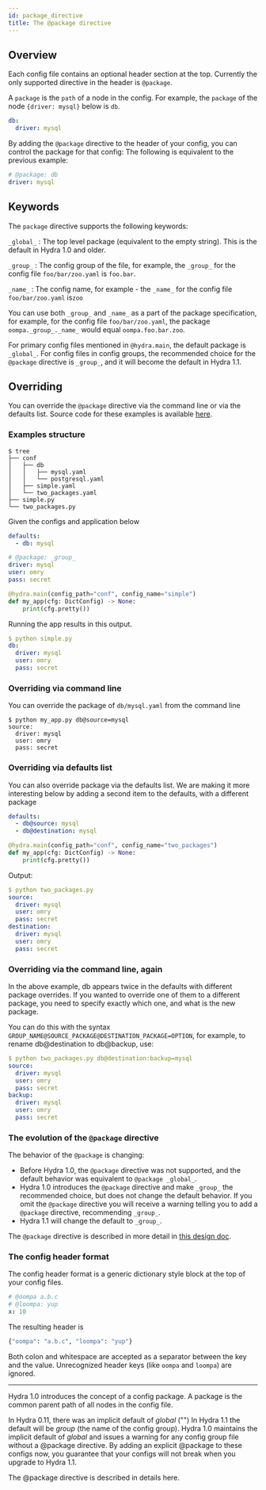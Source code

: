 ```yaml
---
id: package_directive
title: The @package directive
---
```

## Overview
Each config file contains an optional header section at the top.
Currently the only supported directive in the header is `@package`.

A `package` is the `path` of a node in the config.
For example, the `package` of the node `{driver: mysql}` below is `db`.
```yaml
db:
  driver: mysql
``` 

By adding the `@package` directive to the header of your config, you can control the package for that config:
The following is equivalent to the previous example:
```yaml
# @package: db
driver: mysql
```

## Keywords
The `package` directive supports the following keywords:

`_global_` : The top level package (equivalent to the empty string). This is the default in Hydra 1.0 and older.

`_group_` : The config group of the file, for example, the `_group_` for the config file `foo/bar/zoo.yaml` is `foo.bar`.

`_name_` : The config name, for example - the `_name_` for the config file `foo/bar/zoo.yaml` is`zoo`

You can use both `_group_` and `_name_` as a part of the package specification, for example, for the config file `foo/bar/zoo.yaml`, 
the package `oompa._group_._name_` would equal `oompa.foo.bar.zoo`.
 
For primary config files mentioned in `@hydra.main`, the default package is `_global_`.
For config files in config groups, the recommended choice for the `@package` directive is `_group_`, and it will become the default in Hydra 1.1. 

## Overriding
You can override the `@package` directive via the command line or via the defaults list.
Source code for these examples is available [here](https://github.com/facebookresearch/hydra/tree/master/examples/advances/package_overrides).
### Examples structure
```
$ tree
├── conf
│   ├── db
│   │   ├── mysql.yaml
│   │   └── postgresql.yaml
│   ├── simple.yaml
│   └── two_packages.yaml
├── simple.py
└── two_packages.py
```
Given the configs and application below
```yaml title="conf/simple.yaml"
defaults:
  - db: mysql
```

```yaml title="conf/db/mysql.yaml"
# @package: _group_
driver: mysql
user: omry
pass: secret
```

```python title="simple.py"
@hydra.main(config_path="conf", config_name="simple")
def my_app(cfg: DictConfig) -> None:
    print(cfg.pretty())
```

Running the app results in this output.
```yaml
$ python simple.py 
db:
  driver: mysql
  user: omry
  pass: secret
```

### Overriding via command line
You can override the package of `db/mysql.yaml` from the command line
```
$ python my_app.py db@source=mysql 
source:
  driver: mysql
  user: omry
  pass: secret
```

### Overriding via defaults list
You can also override package via the defaults list.
We are making it more interesting below by adding a second item to the defaults, with a different package 
```yaml title="two_packages.yaml"
defaults:
  - db@source: mysql
  - db@destination: mysql
```

```python title="two_packages.py"
@hydra.main(config_path="conf", config_name="two_packages")
def my_app(cfg: DictConfig) -> None:
    print(cfg.pretty())
```
Output:
```yaml
$ python two_packages.py 
source:
  driver: mysql
  user: omry
  pass: secret
destination:
  driver: mysql
  user: omry
  pass: secret
```

### Overriding via the command line, again
In the above example, db appears twice in the defaults with different package overrides.
If you wanted to override one of them to a different package, you need to specify exactly which one, and what is the new package.

You can do this with the syntax `GROUP_NAME@SOURCE_PACKAGE@DESTINATION_PACKAGE=OPTION`, for example,
to rename db@destination to db@backup, use:
```yaml
$ python two_packages.py db@destination:backup=mysql
source:
  driver: mysql
  user: omry
  pass: secret
backup:
  driver: mysql
  user: omry
  pass: secret
```

### The evolution of the `@package` directive
The behavior of the `@package` is changing:
 - Before Hydra 1.0, the `@package` directive was not supported, and the default behavior was equivalent to `@package _global_`. 
 - Hydra 1.0 introduces the `@package` directive and make `_group_` the recommended choice, but does not change the default behavior.
If you omit the `@package` directive you will receive a warning telling you to add a `@package` directive, recommending `_group_`.
 - Hydra 1.1 will change the default to `_group_`.

The `@package` directive is described in more detail in [this design doc](https://docs.google.com/document/d/10aU2axeJj_p_iv1Hp9VulYLL5qyvhErg89MKFGbkZO4/edit?usp=sharing).

### The config header format
The config header format is a generic dictionary style block at the top of your config files.
```yaml
# @oompa a.b.c
# @loompa: yup
x: 10
```
The resulting header is 
```python
{"oompa": "a.b.c", "loompa": "yup"}
```
Both colon and whitespace are accepted as a separator between the key and the value.
Unrecognized header keys (like `oompa` and `loompa`) are ignored.



--- 
Hydra 1.0 introduces the concept of a config package. A package is the common parent path of all nodes in the config file.

In Hydra 0.11, there was an implicit default of _global_ ("")
In Hydra 1.1 the default will be _group_ (the name of the config group).
Hydra 1.0 maintains the implicit default of _global_ and issues a warning for any config group file without a @package directive.
By adding an explicit @package to these configs now, you guarantee that your configs will not break when you upgrade to Hydra 1.1.

The @package directive is described in details here.

